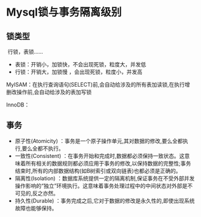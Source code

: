 # Mysql锁与事务隔离级别

## 锁类型

​	行锁，表锁......

- 表锁：开销小，加锁快，不会出现死锁，粒度大，并发低
- 行锁：开销大，加锁慢 ，会出现死锁，粒度小，并发高

MyISAM：在执行查询语句(SELECT)前,会自动给涉及的所有表加读锁,在执行增删改操作前,会自动给涉及的表加写锁 

InnoDB：



## 事务

- 原子性(Atomicity) ：事务是一个原子操作单元,其对数据的修改,要么全都执行,要么全都不执行。
- 一致性(Consistent) ：在事务开始和完成时,数据都必须保持一致状态。这意味着所有相关的数据规则都必须应用于事务的修改,以保持数据的完整性;事务结束时,所有的内部数据结构(如B树索引或双向链表)也都必须是正确的。
- 隔离性(Isolation) ：数据库系统提供一定的隔离机制,保证事务在不受外部并发操作影响的“独立”环境执行。这意味着事务处理过程中的中间状态对外部是不可见的,反之亦然。
- 持久性(Durable) ：事务完成之后,它对于数据的修改是永久性的,即使出现系统故障也能够保持。 

​	
